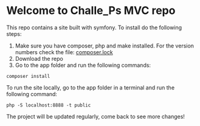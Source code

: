 # Welcome to Challe_Ps MVC repo

This repo contains a site built with symfony.
To install do the following steps:
1. Make sure you have composer, php and make installed. For the version numbers check the file: [composer.lock](symfony/app/composer.lock)
2. Download the repo
3. Go to the app folder and run the following commands:
<pre><code>composer install</code></pre>
To run the site locally, go to the app folder in a terminal and run the following command:

    php -S localhost:8888 -t public

The project will be updated regularly, come back to see more changes!
